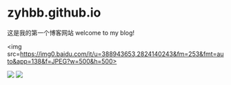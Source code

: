 # zyhbb.github.io
这是我的第一个博客网站
welcome to my blog!
<p>
  
  <img src=https://img0.baidu.com/it/u=388943653,2824140243&fm=253&fmt=auto&app=138&f=JPEG?w=500&h=500></img>

</p>
<p>
<img src="https://img.shields.io/static/v1?label=Program&message=Python&color=blue"/>
<a href="你的CSDN主页链接"><img src="https://img.shields.io/static/v1?label=Blog&message=CSDN&color=red"/></a>
</p>
